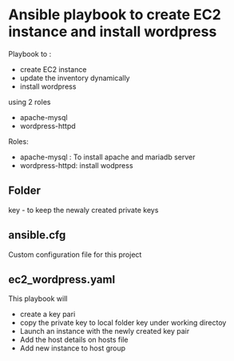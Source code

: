 # Ansible playbook to create EC2 instance and install wordpress

Playbook to :
- create EC2 instance
- update the inventory dynamically
- install wordpress

using 2 roles
- apache-mysql
- wordpress-httpd

Roles:
- apache-mysql : To install apache and mariadb server
- wordpress-httpd: install wodpress



## Folder
key - to keep the newaly created private keys

## ansible.cfg
Custom configuration file for this project

## ec2_wordpress.yaml

This playbook will 
- create a key pari 
- copy the private key to local folder key under working directoy
- Launch an instance with the newly created key pair
-  Add the host details on hosts file
-  Add new instance to host group
